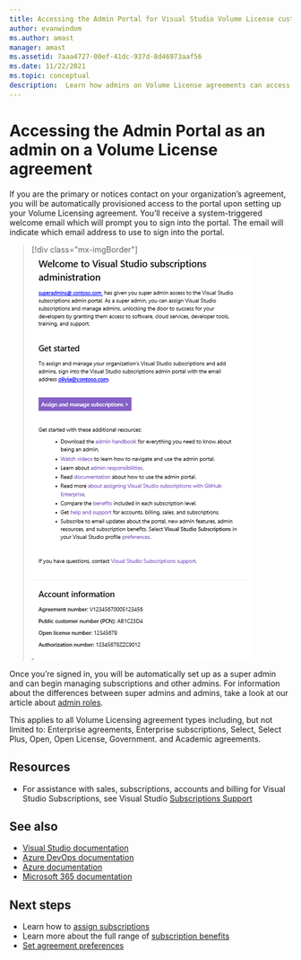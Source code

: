 ```yaml
---
title: Accessing the Admin Portal for Visual Studio Volume License customers | Microsoft Docs
author: evanwindom
ms.author: amast
manager: amast
ms.assetid: 7aaa4727-00ef-41dc-937d-8d46973aaf56
ms.date: 11/22/2021
ms.topic: conceptual
description:  Learn how admins on Volume License agreements can access the Visual Studio subscriptions Admin Portal
---
```


# Accessing the Admin Portal as an admin on a Volume License agreement
If you are the primary or notices contact on your organization’s agreement, you will be automatically provisioned access to the portal upon setting up your Volume Licensing agreement. You’ll receive a system-triggered welcome email which will prompt you to sign into the portal. The email will indicate which email address to use to sign into the portal. 

   > [!div class="mx-imgBorder"]
   > ![Volume License admin notification](_img/volume-license/super-admin-notice-2020.png "New admins receive a welcome notification to access the portal.")

Once you’re signed in, you will be automatically set up as a super admin and can begin managing subscriptions and other admins. For information about the differences between super admins and admins, take a look at our article about [admin roles](admin-roles.md).

This applies to all Volume Licensing agreement types including, but not limited to: Enterprise agreements, Enterprise subscriptions, Select, Select Plus, Open, Open License, Government. and Academic agreements. 

## Resources
- For assistance with sales, subscriptions, accounts and billing for Visual Studio Subscriptions, see Visual Studio [Subscriptions Support](https://aka.ms/VSSAdminSupport)

## See also
- [Visual Studio documentation](/visualstudio/)
- [Azure DevOps documentation](/azure/devops/)
- [Azure documentation](/azure/)
- [Microsoft 365 documentation](/microsoft-365/)

## Next steps
- Learn how to [assign subscriptions](assign-license.md)
- Learn more about the full range of [subscription benefits](https://visualstudio.microsoft.com/vs/benefits/)
- [Set agreement preferences](admin-preferences.md)